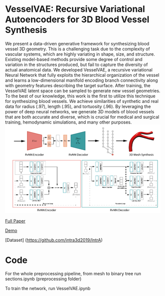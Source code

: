 # VesselVAE: Recursive Variational Autoencoders for 3D Blood Vessel Synthesis
We present a data-driven generative framework for synthesizing blood vessel 3D geometry. 
This is a challenging task due to the complexity of vascular systems, which are highly variating in shape, size, and structure.
Existing model-based methods provide some degree of control and variation in the structures produced, but fail to capture the diversity of actual anatomical data.
We developed VesselVAE, a recursive variational Neural Network that fully exploits the hierarchical organization of the vessel and learns a low-dimensional manifold encoding branch connectivity along with geometry features describing the target surface. 
After training, the VesselVAE latent space can be sampled to generate new vessel geometries. 
To the best of our knowledge, this work is the first to utilize this technique for synthesizing blood vessels. 
We achieve similarities of synthetic and real data for radius (.97), length (.95), and tortuosity (.96).
By leveraging the power of deep neural networks, we generate 3D models of blood vessels that are both accurate and diverse, which is crucial for medical and surgical training, hemodynamic simulations, and many other purposes.
![teaser](overview.png)

[Full Paper](https://arxiv.org/pdf/2307.03592.pdf)

[Demo](https://huggingface.co/spaces/paufeldman/vv)

[Dataset] (https://github.com/intra3d2019/IntrA)

# Code 
For the whole preprocessing pipeline, from mesh to binary tree run sections.ipynb (preprocessing folder)

To train the network, run VesselVAE.ipynb
